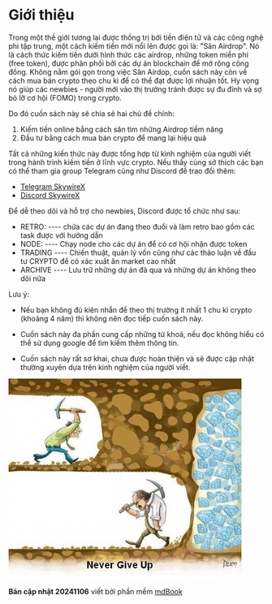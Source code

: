 # Giới thiệu

Trong một thế giới tương lai được thống trị bởi tiền điện tử và các công nghệ phi tập trung, một cách kiếm tiền mới nổi lên được gọi là: "Săn Airdrop". Nó là cách thức kiếm tiền dưới hình thức các airdrop, những token miễn phí (free token), được phân phối bởi các dự án blockchain để mở rộng cộng đồng. Không nằm gói gọn trong việc Săn Airdop, cuốn sách này còn về cách mua bán crypto theo chu kì để có thể đạt được lợi nhuận tốt. Hy vọng nó giúp các newbies - người mới vào thị trường tránh được sự đu đỉnh và sợ bỏ lỡ cơ hội (FOMO) trong crypto.

Do đó cuốn sách này sẽ chia sẻ hai chủ đề chính:

1. Kiếm tiền online bằng cách săn tìm những Airdrop tiềm năng
2. Đầu tư bằng cách mua bán crypto để mang lại hiệu quả

Tất cả những kiến thức này được tổng hợp từ kinh nghiệm của người viết trong hành trình kiếm tiền ở lĩnh vực crypto. Nếu thấy cùng sở thích các bạn có thể tham gia group Telegram cũng như Discord để trao đổi thêm:

- [Telegram SkywireX](https://t.me/skywirex)  
- [Discord SkywireX](https://discord.com/invite/wsenX8Rf2k)

Để dễ theo dõi và hỗ trợ cho newbies, Discord được tổ chức như sau:

- RETRO:
	---- chứa các dự án đang theo đuổi và làm retro bao gồm các task được với hướng dẫn
- NODE:
	---- Chạy node cho các dự án để có cơ hội nhận được token
- TRADING
	---- Chiến thuật, quản lý vốn cũng như các thảo luận về đầu tư CRYPTO để có xác xuất ăn market cao nhất
- ARCHIVE
	---- Lưu trữ những dự án đã qua và những dự án không theo dõi nữa

Lưu ý:

- Nếu bạn không đủ kiên nhẫn để theo thị trường ít nhất 1 chu kì crypto (khoảng 4 năm) thì không nên đọc tiếp cuốn sách này.

- Cuốn sách này đa phần cung cấp những từ khoá, nếu đọc không hiểu có thể sử dụng google để tìm kiếm thêm thông tin.

- Cuốn sách này rất sơ khai, chưa được hoàn thiện và sẽ được cập nhật thường xuyên dựa trên kinh nghiệm của người viết.

![Never Give Up](images/never-give-up.png)

**Bản cập nhật 20241106** viết bởi phần mềm [mdBook](https://github.com/rust-lang/mdBook)